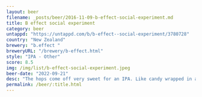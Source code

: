 ```yaml
---
layout: beer
filename: _posts/beer/2016-11-09-b-effect-social-experiment.md
title: B effect social experiment
category: beer
untappd: "https://untappd.com/b/b-effect--social-experiment/3780728"
country: "New Zealand"
brewery: "b.effect "
breweryURL: "/brewery/b-effect.html"
style: "IPA - Other"
score: 8.5
img: /img/list/b-effect-social-experiment.jpeg
beer-date: "2022-09-21"
desc: "The hops come off very sweet for an IPA. Like candy wrapped in a beer"
permalink: /beer/:title.html
---
```

